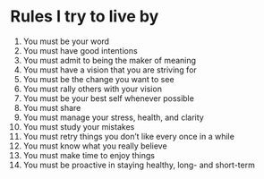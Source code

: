 # Rules I try to live by

1. You must be your word
2. You must have good intentions
3. You must admit to being the maker of meaning
4. You must have a vision that you are striving for
5. You must be the change you want to see
6. You must rally others with your vision
7. You must be your best self whenever possible
8. You must share
9. You must manage your stress, health, and clarity
10. You must study your mistakes
11. You must retry things you don’t like every once in a while
12. You must know what you really believe
13. You must make time to enjoy things
14. You must be proactive in staying healthy, long- and short-term
